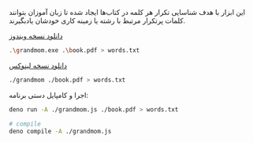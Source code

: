 این ابزار با هدف شناسایی تکرار هر کلمه در کتاب‌ها ایجاد شده تا زبان آموزان بتوانند کلمات پرتکرار مرتبط با رشته یا زمینه کاری خودشان یادبگیرند.

[دانلود نسخه ویندوز](https://github.com/Galaxy-sc/grandmom/releases/download/v0.1.1/grandmom.exe)

```sh
.\grandmom.exe .\book.pdf > words.txt
```

[دانلود نسخه لینوکس](https://github.com/Galaxy-sc/grandmom/releases/download/v0.1.1/grandmom)

```sh
./grandmom ./book.pdf > words.txt
```

اجرا و کامپایل دستی برنامه:
```sh
deno run -A ./grandmom.js ./book.pdf > words.txt

# compile
deno compile -A ./grandmom.js
```
